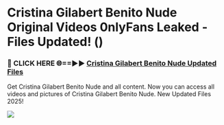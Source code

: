 # Cristina Gilabert Benito Nude Original Videos 0nlyFans Leaked - Files Updated! ()

<h3>🔴 CLICK HERE 🌐==►► <a href="https://tinyurl.com/2p9ay9w9" rel="nofollow">Cristina Gilabert Benito Nude Updated Files</a></h3>

Get Cristina Gilabert Benito Nude and all content. Now you can access all videos and pictures of Cristina Gilabert Benito Nude. New Updated Files 2025!

[![](https://i.imgur.com/KQgVmj3.gif)](https://tinyurl.com/2p9ay9w9)
